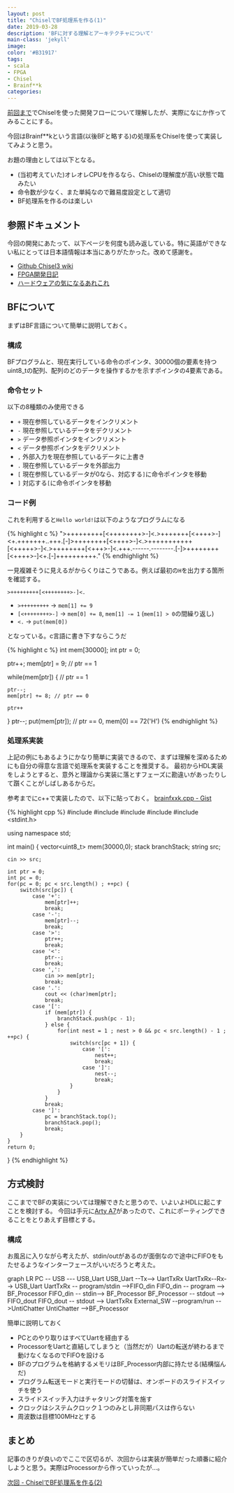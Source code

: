 ```yaml
---
layout: post
title: "ChiselでBF処理系を作る(1)"
date: 2019-03-28
description: 'BFに対する理解とアーキテクチャについて'
main-class: 'jekyll'
image: 
color: '#B31917'
tags:
- scala
- FPGA
- Chisel
- Brainf**k
categories:
---
```


[前回まで](https://kamiyaowl.github.io/blog/start-chisel/)でChiselを使った開発フローについて理解したが、実際になにか作ってみることにする。

今回はBrainf**kという言語(以後BFと略する)の処理系をChiselを使って実装してみようと思う。

お題の理由としては以下となる。

* (当初考えていた)オレオレCPUを作るなら、Chiselの理解度が高い状態で臨みたい
* 命令数が少なく、また単純なので難易度設定として適切
* BF処理系を作るのは楽しい

## 参照ドキュメント

今回の開発にあたって、以下ページを何度も読み返している。特に英語ができない私にとっては日本語情報は本当にありがたかった。改めて感謝を。

* [Github Chisel3 wiki](https://github.com/freechipsproject/chisel3/wiki)
* [FPGA開発日記](http://msyksphinz.hatenablog.com/)
* [ハードウェアの気になるあれこれ](https://www.tech-diningyo.info/)

## BFについて

まずはBF言語について簡単に説明しておく。

### 構成

BFプログラムと、現在実行している命令のポインタ、30000個の要素を持つuint8_tの配列、配列のどのデータを操作するかを示すポインタの4要素である。

### 命令セット

以下の8種類のみ使用できる

* `+` 現在参照しているデータをインクリメント
* `-` 現在参照しているデータをデクリメント
* `>` データ参照ポインタをインクリメント
* `<` データ参照ポインタをデクリメント
* `,` 外部入力を現在参照しているデータに上書き
* `.` 現在参照しているデータを外部出力
* `[` 現在参照しているデータが0なら、対応する`]`に命令ポインタを移動
* `]` 対応する`[`に命令ポインタを移動

### コード例

これを利用すると`Hello world!`は以下のようなプログラムになる

{% highlight c %}
">+++++++++[<++++++++>-]<.>+++++++[<++++>-]<+.+++++++..+++.[-]>++++++++[<++++>-]<.>+++++++++++[<+++++>-]<.>++++++++[<+++>-]<.+++.------.--------.[-]>++++++++[<++++>-]<+.[-]++++++++++."
{% endhighlight %}

一見複雑そうに見えるがからくりはこうである。例えば最初の`H`を出力する箇所を確認する。

`>+++++++++[<++++++++>-]<.`

* `>+++++++++` → `mem[1] += 9`
* `[<++++++++>-]` → `mem[0] += 8`, `mem[1] -= 1` (`mem[1] > 0`の間繰り返し)
* `<.` → `put(mem[0])`

となっている。c言語に書き下すならこうだ

{% highlight c %}
int mem[30000];
int ptr = 0;

ptr++;
mem[ptr] = 9; // ptr == 1

while(mem[ptr]) { // ptr == 1

    ptr--;
    mem[ptr] += 8; // ptr == 0

    ptr++
}
ptr--;
put(mem[ptr]); // ptr == 0, mem[0] == 72('H')
{% endhighlight %}

### 処理系実装

上記の例にもあるようにかなり簡単に実装できるので、まずは理解を深めるためにも自分の得意な言語で処理系を実装することを推奨する。
最初からHDL実装をしようとすると、意外と理論から実装に落とすフェーズに勘違いがあったりして躓くことがしばしあるからだ。

参考までにc++で実装したので、以下に貼っておく。
[brainfxxk.cpp - Gist](https://gist.github.com/kamiyaowl/c4d8bb95795f1ca775b8a86b684d3a27)

{% highlight cpp %}
#include <iostream>
#include <string>
#include <vector>
#include <stack>
#include <stdint.h>

using namespace std;

int main() {
	vector<uint8_t> mem(30000,0);
	stack<int> branchStack;
	string src;

	cin >> src;

	int ptr = 0;
	int pc = 0;
	for(pc = 0; pc < src.length() ; ++pc) {
		switch(src[pc]) {
			case '+':
				mem[ptr]++;
				break;
			case '-':
				mem[ptr]--;
				break;
			case '>':
				ptr++;
				break;
			case '<':
				ptr--;
				break;
			case ',':
				cin >> mem[ptr];
				break;
			case '.':
				cout << (char)mem[ptr];
				break;
			case '[':
				if (mem[ptr]) {
					branchStack.push(pc - 1);
				} else {
					for(int nest = 1 ; nest > 0 && pc < src.length() - 1 ; ++pc) {
						switch(src[pc + 1]) {
							case '[':
								nest++;
								break;
							case ']':
								nest--;
								break;
						}
					}
				}
				break;
			case ']':
				pc = branchStack.top();
				branchStack.pop();
				break;
		}
	}
	return 0;
}
{% endhighlight %}

## 方式検討

ここまででBFの実装については理解できたと思うので、いよいよHDLに起こすことを検討する。
今回は手元に[Arty A7](https://reference.digilentinc.com/reference/programmable-logic/arty-a7/start)があったので、これにポーティングできることをとりあえず目標とする。

### 構成 

お風呂に入りながら考えたが、stdin/outがあるのが面倒なので途中にFIFOをもたせるようなインターフェースがいいだろうと考えた。

<div class="mermaid">
graph LR
    PC -- USB --- USB_Uart
    USB_Uart --Tx--> UartTxRx
    UartTxRx--Rx--> USB_Uart
    UartTxRx -- program/stdin -->FIFO_din
    FIFO_din -- program --> BF_Processor
    FIFO_din -- stdin--> BF_Processor
    BF_Processor -- stdout --> FIFO_dout
    FIFO_dout -- stdout --> UartTxRx
    External_SW --program/run -->UntiChatter
    UntiChatter -->BF_Processor
</div>

簡単に説明しておく

* PCとのやり取りはすべてUartを経由する
* ProcessorをUartと直結してしまうと（当然だが）Uartの転送が終わるまで動けなくなるのでFIFOを設ける
* BFのプログラムを格納するメモリはBF_Processor内部に持たせる(結構悩んだ)
* プログラム転送モードと実行モードの切替は、オンボードのスライドスイッチを使う
* スライドスイッチ入力はチャタリング対策を施す
* クロックはシステムクロック１つのみとし非同期パスは作らない
* 周波数は目標100MHzとする

## まとめ

記事のきりが良いのでここで区切るが、次回からは実装が簡単だった順番に紹介しようと思う。実際はProcessorから作っていったが...。

[次回 - ChiselでBF処理系を作る(2)](https://kamiyaowl.github.io/blog/chisel-bf-2/)
